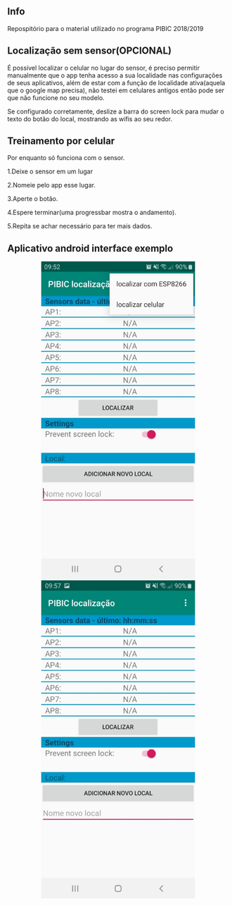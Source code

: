 ## Info

Repospitório para o material utilizado no programa PIBIC 2018/2019

## Localização sem sensor(OPCIONAL)

É possível localizar o celular no lugar do sensor, é preciso permitir manualmente que o app tenha acesso a sua localidade nas configurações de seus aplicativos, além de estar com a função de localidade ativa(aquela que o google map precisa), não testei em celulares antigos então pode ser que não funcione no seu modelo.

Se configurado corretamente, deslize a barra do screen lock para mudar o texto do botão do local, mostrando as wifis ao seu redor.

## Treinamento por celular

Por enquanto só funciona com o sensor. 

1.Deixe o sensor em um lugar

2.Nomeie pelo app esse lugar.

3.Aperte o botão.

4.Espere terminar(uma progressbar mostra o andamento).

5.Repita se achar necessário para ter mais dados.

## Aplicativo android interface exemplo
<p align="center">
<img src="https://github.com/AndreLPV/PIBIC_LOCALIZACAO_2019/blob/master/img/App11.jpeg" width="350" alt="accessibility text">
<img src="https://github.com/AndreLPV/PIBIC_LOCALIZACAO_2019/blob/master/img/App21.jpeg" width="350" alt="accessibility text">
</p>
